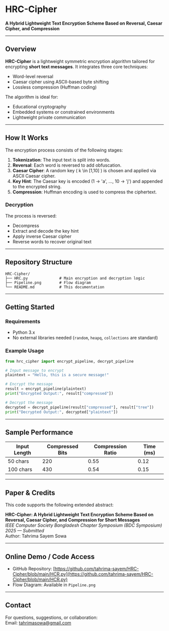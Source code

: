 # HRC-Cipher

**A Hybrid Lightweight Text Encryption Scheme Based on Reversal, Caesar Cipher, and Compression**

---

## Overview

**HRC-Cipher** is a lightweight symmetric encryption algorithm tailored for encrypting **short text messages**. It integrates three core techniques:

- Word-level reversal
- Caesar cipher using ASCII-based byte shifting
- Lossless compression (Huffman coding)

The algorithm is ideal for:
- Educational cryptography
- Embedded systems or constrained environments
- Lightweight private communication

---

## How It Works

The encryption process consists of the following stages:

1. **Tokenization**: The input text is split into words.
2. **Reversal**: Each word is reversed to add obfuscation.
3. **Caesar Cipher**: A random key \( k \in [1,10] \) is chosen and applied via ASCII Caesar cipher.
4. **Key Hint**: The Caesar key is encoded (1 → 'a', ..., 10 → 'j') and appended to the encrypted string.
5. **Compression**: Huffman encoding is used to compress the ciphertext.

### Decryption

The process is reversed:
- Decompress
- Extract and decode the key hint
- Apply inverse Caesar cipher
- Reverse words to recover original text

---

## Repository Structure

```
HRC-Cipher/
├── HRC.py              # Main encryption and decryption logic
├── Pipeline.png        # Flow diagram
└── README.md           # This documentation
```

---

## Getting Started

### Requirements

- Python 3.x
- No external libraries needed (`random`, `heapq`, `collections` are standard)

### Example Usage

```python
from hrc_cipher import encrypt_pipeline, decrypt_pipeline

# Input message to encrypt
plaintext = "Hello, this is a secure message!"

# Encrypt the message
result = encrypt_pipeline(plaintext)
print("Encrypted Output:", result["compressed"])

# Decrypt the message
decrypted = decrypt_pipeline(result["compressed"], result["tree"])
print("Decrypted Output:", decrypted["plaintext"])
```

---

## Sample Performance

| Input Length | Compressed Bits | Compression Ratio | Time (ms) |
|--------------|------------------|--------------------|-----------|
| 50 chars     | 220              | 0.55               | 0.12      |
| 100 chars    | 430              | 0.54               | 0.15      |

---

## Paper & Credits

This code supports the following extended abstract:

**HRC-Cipher: A Hybrid Lightweight Text Encryption Scheme Based on Reversal, Caesar Cipher, and Compression for Short Messages**  
*IEEE Computer Society Bangladesh Chapter Symposium (BDC Symposium) 2025 — Submitted*  
Author: Tahrima Sayem Sowa

---

## Online Demo / Code Access

- GitHub Repository: [https://github.com/tahrima-sayem/HRC-Cipher/blob/main/HCR.py](https://github.com/tahrima-sayem/HRC-Cipher/blob/main/HCR.py)
- Flow Diagram: Available in `Pipeline.png`

---

## Contact

For questions, suggestions, or collaboration:  
Email: tahrimasowa@gmail.com
